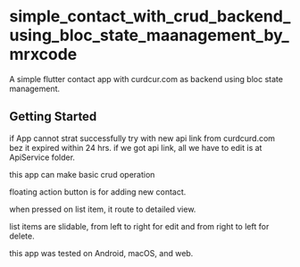 # simple_contact_with_crud_backend_using_bloc_state_maanagement_by_mrxcode

A simple flutter contact app with curdcur.com as backend using bloc state management.

## Getting Started

if App cannot strat successfully try with new api link from curdcurd.com bez it expired within 24 hrs.
if we got api link, all we have to edit is at ApiService folder.

this app can make basic crud operation

floating action button is for adding new contact.

when pressed on list item, it route to detailed view.

list items are slidable, from left to right for edit and from right to left for delete.

this app was tested on Android, macOS, and web.
